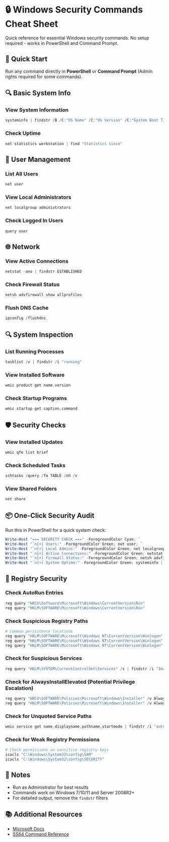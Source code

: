 # 🔒 Windows Security Commands Cheat Sheet

Quick reference for essential Windows security commands. No setup required - works in PowerShell and Command Prompt.

## 🚀 Quick Start

Run any command directly in **PowerShell** or **Command Prompt** (Admin rights required for some commands).

## 🔍 Basic System Info

### View System Information
```powershell
systeminfo | findstr /B /C:"OS Name" /C:"OS Version" /C:"System Boot Time"
```

### Check Uptime
```powershell
net statistics workstation | find "Statistics since"
```

## 👥 User Management

### List All Users
```powershell
net user
```

### View Local Administrators
```powershell
net localgroup administrators
```

### Check Logged In Users
```powershell
query user
```

## 🌐 Network

### View Active Connections
```powershell
netstat -ano | findstr ESTABLISHED
```

### Check Firewall Status
```powershell
netsh advfirewall show allprofiles
```

### Flush DNS Cache
```powershell
ipconfig /flushdns
```

## 🔍 System Inspection

### List Running Processes
```powershell
tasklist /v | findstr /i "running"
```

### View Installed Software
```powershell
wmic product get name,version
```

### Check Startup Programs
```powershell
wmic startup get caption,command
```

## 🛡️ Security Checks

### View Installed Updates
```powershell
wmic qfe list brief
```

### Check Scheduled Tasks
```powershell
schtasks /query /fo TABLE /nh /v
```

### View Shared Folders
```powershell
net share
```

## 📦 One-Click Security Audit

Run this in PowerShell for a quick system check:
```powershell
Write-Host "=== SECURITY CHECK ===" -ForegroundColor Cyan; `
Write-Host "`n[+] Users:" -ForegroundColor Green; net user; `
Write-Host "`n[+] Local Admins:" -ForegroundColor Green; net localgroup administrators; `
Write-Host "`n[+] Active Connections:" -ForegroundColor Green; netstat -ano | findstr ESTABLISHED; `
Write-Host "`n[+] Firewall Status:" -ForegroundColor Green; netsh advfirewall show allprofiles; `
Write-Host "`n[+] System Uptime:" -ForegroundColor Green; systeminfo | find "System Boot Time:"
```

## 🔐 Registry Security

### Check AutoRun Entries
```powershell
reg query "HKCU\Software\Microsoft\Windows\CurrentVersion\Run"
reg query "HKLM\SOFTWARE\Microsoft\Windows\CurrentVersion\Run"
```

### Check Suspicious Registry Paths
```powershell
# Common persistence locations
reg query "HKLM\SOFTWARE\Microsoft\Windows NT\CurrentVersion\Winlogon" /v Userinit
reg query "HKLM\SOFTWARE\Microsoft\Windows NT\CurrentVersion\Winlogon" /v Shell
reg query "HKLM\SOFTWARE\Microsoft\Windows NT\CurrentVersion\Winlogon" /v Taskman
```

### Check for Suspicious Services
```powershell
reg query "HKLM\SYSTEM\CurrentControlSet\Services" /s | findstr /i "ImagePath" | findstr /v /i "system32"
```

### Check for AlwaysInstallElevated (Potential Privilege Escalation)
```powershell
reg query "HKCU\SOFTWARE\Policies\Microsoft\Windows\Installer" /v AlwaysInstallElevated
reg query "HKLM\SOFTWARE\Policies\Microsoft\Windows\Installer" /v AlwaysInstallElevated
```

### Check for Unquoted Service Paths
```powershell
wmic service get name,displayname,pathname,startmode | findstr /i "auto" | findstr /i /v "c:\windows\\" | findstr /i /v """
```

### Check for Weak Registry Permissions
```powershell
# Check permissions on sensitive registry keys
icacls "C:\Windows\System32\config\SAM"
icacls "C:\Windows\System32\config\SECURITY"
```

## 📝 Notes
- Run as Administrator for best results
- Commands work on Windows 7/10/11 and Server 2008R2+
- For detailed output, remove the `findstr` filters

## 📚 Additional Resources
- [Microsoft Docs](https://docs.microsoft.com)
- [SS64 Command Reference](https://ss64.com/)
